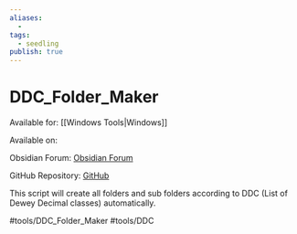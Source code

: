 ```yaml
---
aliases:
  -
tags: 
  - seedling
publish: true
---
```


# DDC_Folder_Maker

Available for: [[Windows Tools|Windows]]

Available on: 

  Obsidian Forum: <a href="https://forum.obsidian.md/t/ddc-automatic-folder-creation/31216">Obsidian Forum</a>
  
  GitHub Repository: <a href="https://github.com/llZektorll/DDC-Folder-Maker">GitHub</a>

This script will create all folders and sub folders according to DDC (List of Dewey Decimal classes) automatically.

#tools/DDC_Folder_Maker #tools/DDC
